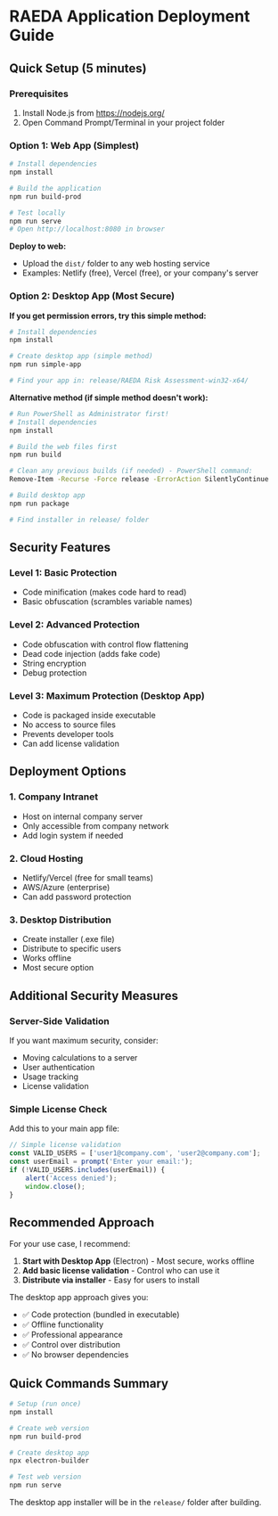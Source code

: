 # RAEDA Application Deployment Guide

## Quick Setup (5 minutes)

### Prerequisites
1. Install Node.js from https://nodejs.org/
2. Open Command Prompt/Terminal in your project folder

### Option 1: Web App (Simplest)
```bash
# Install dependencies
npm install

# Build the application
npm run build-prod

# Test locally
npm run serve
# Open http://localhost:8080 in browser
```

**Deploy to web:**
- Upload the `dist/` folder to any web hosting service
- Examples: Netlify (free), Vercel (free), or your company's server

### Option 2: Desktop App (Most Secure)

**If you get permission errors, try this simple method:**
```bash
# Install dependencies
npm install

# Create desktop app (simple method)
npm run simple-app

# Find your app in: release/RAEDA Risk Assessment-win32-x64/
```

**Alternative method (if simple method doesn't work):**
```bash
# Run PowerShell as Administrator first!
# Install dependencies
npm install

# Build the web files first
npm run build

# Clean any previous builds (if needed) - PowerShell command:
Remove-Item -Recurse -Force release -ErrorAction SilentlyContinue

# Build desktop app
npm run package

# Find installer in release/ folder
```

## Security Features

### Level 1: Basic Protection
- Code minification (makes code hard to read)
- Basic obfuscation (scrambles variable names)

### Level 2: Advanced Protection
- Code obfuscation with control flow flattening
- Dead code injection (adds fake code)
- String encryption
- Debug protection

### Level 3: Maximum Protection (Desktop App)
- Code is packaged inside executable
- No access to source files
- Prevents developer tools
- Can add license validation

## Deployment Options

### 1. Company Intranet
- Host on internal company server
- Only accessible from company network
- Add login system if needed

### 2. Cloud Hosting
- Netlify/Vercel (free for small teams)
- AWS/Azure (enterprise)
- Can add password protection

### 3. Desktop Distribution
- Create installer (.exe file)
- Distribute to specific users
- Works offline
- Most secure option

## Additional Security Measures

### Server-Side Validation
If you want maximum security, consider:
- Moving calculations to a server
- User authentication
- Usage tracking
- License validation

### Simple License Check
Add this to your main app file:
```javascript
// Simple license validation
const VALID_USERS = ['user1@company.com', 'user2@company.com'];
const userEmail = prompt('Enter your email:');
if (!VALID_USERS.includes(userEmail)) {
    alert('Access denied');
    window.close();
}
```

## Recommended Approach

For your use case, I recommend:

1. **Start with Desktop App** (Electron) - Most secure, works offline
2. **Add basic license validation** - Control who can use it
3. **Distribute via installer** - Easy for users to install

The desktop app approach gives you:
- ✅ Code protection (bundled in executable)
- ✅ Offline functionality
- ✅ Professional appearance
- ✅ Control over distribution
- ✅ No browser dependencies

## Quick Commands Summary

```bash
# Setup (run once)
npm install

# Create web version
npm run build-prod

# Create desktop app
npx electron-builder

# Test web version
npm run serve
```

The desktop app installer will be in the `release/` folder after building.

